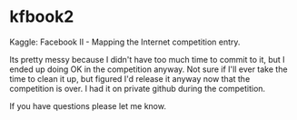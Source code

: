 kfbook2
=======

Kaggle: Facebook II - Mapping the Internet competition entry.

Its pretty messy because I didn't have too much time to commit to it, 
but I ended up doing OK in the competition anyway. Not sure if I'll
ever take the time to clean it up, but figured I'd release it anyway
now that the competition is over. I had it on private github during
the competition.

If you have questions please let me know. 